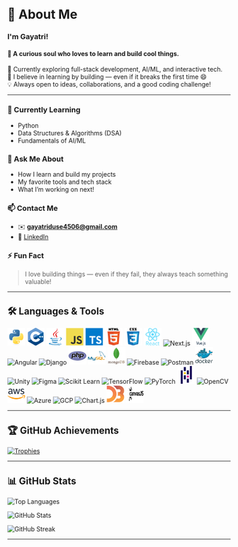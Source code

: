 <h1 align="left">👋 About Me</h1>

<h3 align="left">I'm Gayatri!</h3>
<h4 align="left">🚀 A curious soul who loves to learn and build cool things.</h4>

<p align="left">
  🔭 Currently exploring full-stack development, AI/ML, and interactive tech.<br/>
  🌱 I believe in learning by building — even if it breaks the first time 😄<br/>
  💡 Always open to ideas, collaborations, and a good coding challenge!
</p>

<hr/>

### 🌱 Currently Learning
- Python  
- Data Structures & Algorithms (DSA)  
- Fundamentals of AI/ML

### 💬 Ask Me About
- How I learn and build my projects  
- My favorite tools and tech stack  
- What I’m working on next!

### 📫 Contact Me
- ✉️ **gayatriduse4506@gmail.com**  
- 💼 [LinkedIn](https://linkedin.com/in/gayatri-duse-bab370289/)

### ⚡ Fun Fact
> I love building things — even if they fail, they always teach something valuable!

<hr/>

## 🛠️ Languages & Tools

<p align="left">

<!-- Languages -->
<img src="https://raw.githubusercontent.com/devicons/devicon/master/icons/python/python-original.svg" alt="Python" width="40" height="40"/> 
<img src="https://raw.githubusercontent.com/devicons/devicon/master/icons/cplusplus/cplusplus-original.svg" alt="C++" width="40" height="40"/> 
<img src="https://raw.githubusercontent.com/devicons/devicon/master/icons/java/java-original.svg" alt="Java" width="40" height="40"/> 
<img src="https://raw.githubusercontent.com/devicons/devicon/master/icons/javascript/javascript-original.svg" alt="JavaScript" width="40" height="40"/> 
<img src="https://raw.githubusercontent.com/devicons/devicon/master/icons/typescript/typescript-original.svg" alt="TypeScript" width="40" height="40"/> 

<!-- Web Technologies -->
<img src="https://raw.githubusercontent.com/devicons/devicon/master/icons/html5/html5-original-wordmark.svg" alt="HTML5" width="40" height="40"/> 
<img src="https://raw.githubusercontent.com/devicons/devicon/master/icons/css3/css3-original-wordmark.svg" alt="CSS3" width="40" height="40"/> 
<img src="https://raw.githubusercontent.com/devicons/devicon/master/icons/react/react-original-wordmark.svg" alt="React" width="40" height="40"/> 
<img src="https://cdn.worldvectorlogo.com/logos/nextjs-2.svg" alt="Next.js" width="40" height="40"/> 
<img src="https://raw.githubusercontent.com/devicons/devicon/master/icons/vuejs/vuejs-original-wordmark.svg" alt="Vue.js" width="40" height="40"/> 
<img src="https://angular.io/assets/images/logos/angular/angular.svg" alt="Angular" width="40" height="40"/>

<!-- Backend & Databases -->
<img src="https://cdn.worldvectorlogo.com/logos/django.svg" alt="Django" width="40" height="40"/> 
<img src="https://raw.githubusercontent.com/devicons/devicon/master/icons/php/php-original.svg" alt="PHP" width="40" height="40"/> 
<img src="https://raw.githubusercontent.com/devicons/devicon/master/icons/mysql/mysql-original-wordmark.svg" alt="MySQL" width="40" height="40"/> 
<img src="https://raw.githubusercontent.com/devicons/devicon/master/icons/mongodb/mongodb-original-wordmark.svg" alt="MongoDB" width="40" height="40"/> 

<!-- Tools -->
<img src="https://www.vectorlogo.zone/logos/firebase/firebase-icon.svg" alt="Firebase" width="40" height="40"/> 
<img src="https://www.vectorlogo.zone/logos/getpostman/getpostman-icon.svg" alt="Postman" width="40" height="40"/> 
<img src="https://raw.githubusercontent.com/devicons/devicon/master/icons/docker/docker-original-wordmark.svg" alt="Docker" width="40" height="40"/> 
<img src="https://www.vectorlogo.zone/logos/unity3d/unity3d-icon.svg" alt="Unity" width="40" height="40"/> 
<img src="https://www.vectorlogo.zone/logos/figma/figma-icon.svg" alt="Figma" width="40" height="40"/> 

<!-- ML/DS -->
<img src="https://upload.wikimedia.org/wikipedia/commons/0/05/Scikit_learn_logo_small.svg" alt="Scikit Learn" width="40" height="40"/> 
<img src="https://www.vectorlogo.zone/logos/tensorflow/tensorflow-icon.svg" alt="TensorFlow" width="40" height="40"/> 
<img src="https://www.vectorlogo.zone/logos/pytorch/pytorch-icon.svg" alt="PyTorch" width="40" height="40"/> 
<img src="https://raw.githubusercontent.com/devicons/devicon/master/icons/pandas/pandas-original.svg" alt="Pandas" width="40" height="40"/> 
<img src="https://www.vectorlogo.zone/logos/opencv/opencv-icon.svg" alt="OpenCV" width="40" height="40"/> 

<!-- Cloud -->
<img src="https://raw.githubusercontent.com/devicons/devicon/master/icons/amazonwebservices/amazonwebservices-original-wordmark.svg" alt="AWS" width="40" height="40"/> 
<img src="https://www.vectorlogo.zone/logos/microsoft_azure/microsoft_azure-icon.svg" alt="Azure" width="40" height="40"/> 
<img src="https://www.vectorlogo.zone/logos/google_cloud/google_cloud-icon.svg" alt="GCP" width="40" height="40"/> 

<!-- Data Visualization -->
<img src="https://www.chartjs.org/media/logo-title.svg" alt="Chart.js" width="40" height="40"/> 
<img src="https://raw.githubusercontent.com/devicons/devicon/master/icons/d3js/d3js-original.svg" alt="D3.js" width="40" height="40"/> 
<img src="https://raw.githubusercontent.com/Hardik0307/Hardik0307/master/assets/canvasjs-charts.svg" alt="CanvasJS" width="40" height="40"/>

</p>

<hr/>

## 🏆 GitHub Achievements

<p align="left">
  <a href="https://github.com/ryo-ma/github-profile-trophy">
    <img src="https://github-profile-trophy.vercel.app/?username=gayatrii4506&theme=onedark&margin-w=15&margin-h=15" alt="Trophies" />
  </a>
</p>


<hr/>

## 📊 GitHub Stats

<p align="left">
  <img src="https://github-readme-stats.vercel.app/api/top-langs?username=gayatrii4506&show_icons=true&locale=en&layout=compact&theme=onedark" alt="Top Languages" />
</p>

<p align="left">
  <img src="https://github-readme-stats.vercel.app/api?username=gayatrii4506&show_icons=true&locale=en&theme=onedark" alt="GitHub Stats" />
</p>

<p align="left">
  <img src="https://streak-stats.demolab.com?user=gayatrii4506&theme=onedark&hide_border=true" alt="GitHub Streak" />
</p>

<!-- Optional Visitor Badge -->
<!-- ![visitors](https://visitor-badge.glitch.me/badge?page_id=gayatrii4506.gayatrii4506) -->

---
